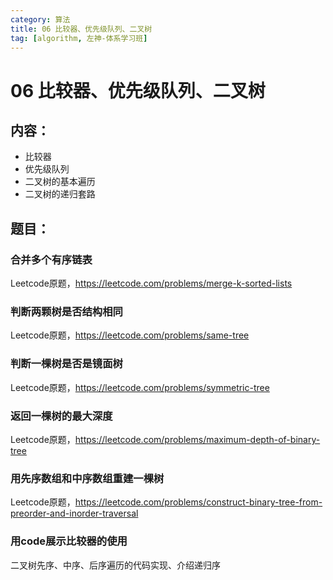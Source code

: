 ```yaml
---
category: 算法
title: 06 比较器、优先级队列、二叉树
tag: [algorithm, 左神-体系学习班]
---
```

# 06 比较器、优先级队列、二叉树

## 内容：
- 比较器
- 优先级队列
- 二叉树的基本遍历
- 二叉树的递归套路

## 题目：

### 合并多个有序链表
Leetcode原题，https://leetcode.com/problems/merge-k-sorted-lists

### 判断两颗树是否结构相同
Leetcode原题，https://leetcode.com/problems/same-tree

### 判断一棵树是否是镜面树
Leetcode原题，https://leetcode.com/problems/symmetric-tree

### 返回一棵树的最大深度
Leetcode原题，https://leetcode.com/problems/maximum-depth-of-binary-tree

### 用先序数组和中序数组重建一棵树
Leetcode原题，https://leetcode.com/problems/construct-binary-tree-from-preorder-and-inorder-traversal

### 用code展示比较器的使用
二叉树先序、中序、后序遍历的代码实现、介绍递归序

